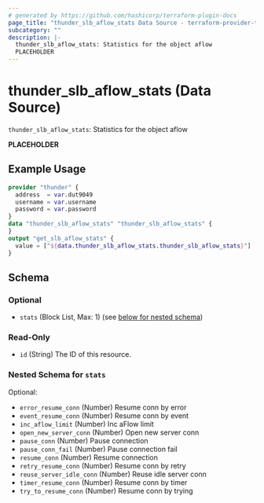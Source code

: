 ```yaml
---
# generated by https://github.com/hashicorp/terraform-plugin-docs
page_title: "thunder_slb_aflow_stats Data Source - terraform-provider-thunder"
subcategory: ""
description: |-
  thunder_slb_aflow_stats: Statistics for the object aflow
  PLACEHOLDER
---
```


# thunder_slb_aflow_stats (Data Source)

`thunder_slb_aflow_stats`: Statistics for the object aflow

__PLACEHOLDER__

## Example Usage

```terraform
provider "thunder" {
  address  = var.dut9049
  username = var.username
  password = var.password
}
data "thunder_slb_aflow_stats" "thunder_slb_aflow_stats" {
}
output "get_slb_aflow_stats" {
  value = ["${data.thunder_slb_aflow_stats.thunder_slb_aflow_stats}"]
}
```

<!-- schema generated by tfplugindocs -->
## Schema

### Optional

- `stats` (Block List, Max: 1) (see [below for nested schema](#nestedblock--stats))

### Read-Only

- `id` (String) The ID of this resource.

<a id="nestedblock--stats"></a>
### Nested Schema for `stats`

Optional:

- `error_resume_conn` (Number) Resume conn by error
- `event_resume_conn` (Number) Resume conn by event
- `inc_aflow_limit` (Number) Inc aFlow limit
- `open_new_server_conn` (Number) Open new server conn
- `pause_conn` (Number) Pause connection
- `pause_conn_fail` (Number) Pause connection fail
- `resume_conn` (Number) Resume connection
- `retry_resume_conn` (Number) Resume conn by retry
- `reuse_server_idle_conn` (Number) Reuse idle server conn
- `timer_resume_conn` (Number) Resume conn by timer
- `try_to_resume_conn` (Number) Resume conn by trying


